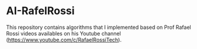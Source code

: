 # AI-RafelRossi
This repository contains algorithms that I implemented based on Prof Rafael Rossi videos availables on his Youtube channel (https://www.youtube.com/c/RafaelRossiTech).
